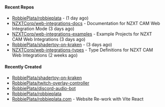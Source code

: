 #### Recent Repos

- [RobbiePlata/robbieplata](https://github.com/RobbiePlata/robbieplata) -  (1 day ago)
- [NZXTCorp/web-integrations-docs](https://github.com/NZXTCorp/web-integrations-docs) - Documentation for NZXT CAM Web Integration Mode  (3 days ago)
- [NZXTCorp/web-integrations-examples](https://github.com/NZXTCorp/web-integrations-examples) - Example Projects for NZXT CAM Web Integrations (3 days ago)
- [RobbiePlata/shadertoy-on-kraken](https://github.com/RobbiePlata/shadertoy-on-kraken) -  (3 days ago)
- [NZXTCorp/web-integrations-types](https://github.com/NZXTCorp/web-integrations-types) - Type Definitions for NZXT CAM Web Integrations (2 weeks ago)

#### Recently Created
- [RobbiePlata/shadertoy-on-kraken](https://github.com/RobbiePlata/shadertoy-on-kraken)
- [RobbiePlata/twitch-overlay-controller](https://github.com/RobbiePlata/twitch-overlay-controller)
- [RobbiePlata/discord-audio-bot](https://github.com/RobbiePlata/discord-audio-bot)
- [RobbiePlata/robbieplata](https://github.com/RobbiePlata/robbieplata)
- [RobbiePlata/robbieplata.com](https://github.com/RobbiePlata/robbieplata.com) - Website Re-work with Vite React
